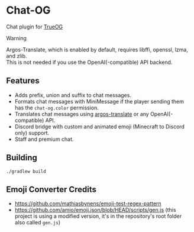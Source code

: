 # Chat-OG
Chat plugin for [TrueOG](https://github.com/true-og/true-og)
> [!WARNING]  
> Argos-Translate, which is enabled by default, requires libffi, openssl, lzma, and zlib.\
> This is not needed if you use the OpenAI(-compatible) API backend.

## Features
- Adds prefix, union and suffix to chat messages.
- Formats chat messages with MiniMessage if the player sending them has the `chat-og.color` permission.
- Translates chat messages using [argos-translate](https://github.com/argosopentech/argos-translate) or any OpenAI(-compatible) API.
- Discord bridge with custom and animated emoji (Minecraft to Discord only) support.
- Staff and premium chat.

## Building
```./gradlew build```

## Emoji Converter Credits
- https://github.com/mathiasbynens/emoji-test-regex-pattern
- https://github.com/amio/emoji.json/blob/HEAD/scripts/gen.js (this project is using a modified version, it's in the repository's root folder also called `gen.js`)
